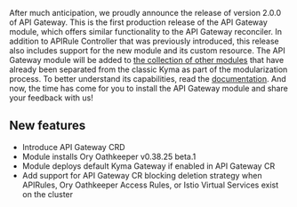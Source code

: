 After much anticipation, we proudly announce the release of version 2.0.0 of API Gateway. This is the first production release of the API Gateway module, which offers similar functionality to the API Gateway reconciler. In addition to APIRule Controller that was previously introduced, this release also includes support for the new module and its custom resource.
The API Gateway module will be added to [the collection of other modules](https://kyma-project.io/#/06-modules/README) that have already been separated from the classic Kyma as part of the modularization process. To better understand its capabilities, read the [documentation](https://github.com/kyma-project/api-gateway/tree/main/docs/user#readme). 
And now, the time has come for you to install the API Gateway module and share your feedback with us!

## New features

- Introduce API Gateway CRD
- Module installs Ory Oathkeeper v0.38.25 beta.1
- Module deploys default Kyma Gateway if enabled in API Gateway CR
- Add support for API Gateway CR blocking deletion strategy when APIRules, Ory Oathkeeper Access Rules, or Istio Virtual Services exist on the cluster
